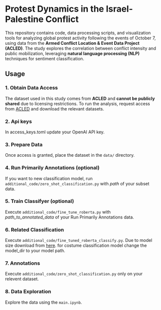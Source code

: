 # **Protest Dynamics in the Israel-Palestine Conflict**  

This repository contains code, data processing scripts, and visualization tools for analyzing global protest activity following the events of October 7, using data from the **Armed Conflict Location & Event Data Project (ACLED)**. The study explores the correlation between conflict intensity and public mobilization, leveraging **natural language processing (NLP)** techniques for sentiment classification.  


## **Usage**  

### **1. Obtain Data Access**  
The dataset used in this study comes from **ACLED** and **cannot be publicly shared** due to licensing restrictions. To run the analysis, request access from [ACLED](https://acleddata.com) and download the relevant datasets.  

### **2. Api keys**
In access_keys.toml update your OpenAI API key.  

### **3. Prepare Data**  
Once access is granted, place the dataset in the `data/` directory.  

### **4. Run Primarily Annotations (optional)**  
If you want to new classification model, run `additional_code/zero_shot_classification.py` with *path* of your subset data. 

### **5. Train Classifyer (optional)**
Execute `additional_code/fine_tune_roberta.py` with *path_to_annotated_data* of your Run Primarily Annotations data.

### **6. Related Classification**
Execute `additional_code/fine_tuned_roberta_classify.py`. Due to model size download from [here](https://acleddata.com). for costume classification model change the model_dir to your model path.

### **7. Annotations**
Execute `additional_code/zero_shot_classification.py` only on your relevent dataset.

### **8. Data Exploration**
Explore the data using the `main.ipynb`.





